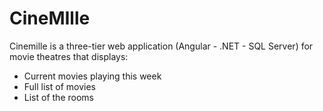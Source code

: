 # CineMIlle
Cinemille is a three-tier web application (Angular - .NET - SQL Server) for movie theatres that displays:
- Current movies playing this week
- Full list of movies
- List of the rooms


